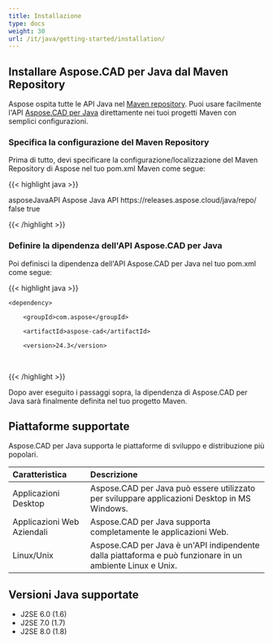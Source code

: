 ```yaml
---
title: Installazione
type: docs
weight: 30
url: /it/java/getting-started/installation/
---
```


## **Installare Aspose.CAD per Java dal Maven Repository**

Aspose ospita tutte le API Java nel [Maven repository](https://releases.aspose.com/java/repo/com/aspose/). Puoi usare facilmente l'API [Aspose.CAD per Java](https://releases.aspose.com/java/repo/com/aspose/aspose-cad/) direttamente nei tuoi progetti Maven con semplici configurazioni.

### **Specifica la configurazione del Maven Repository**

Prima di tutto, devi specificare la configurazione/localizzazione del Maven Repository di Aspose nel tuo pom.xml Maven come segue:

{{< highlight java >}}

<repositories>
    <repository>
        <id>asposeJavaAPI</id>
        <name>Aspose Java API</name>
        <url>https://releases.aspose.cloud/java/repo/</url>
        <snapshots>
            <enabled>false</enabled>
        </snapshots>
        <releases>
            <enabled>true</enabled>
        </releases>
    </repository>
</repositories>

{{< /highlight >}}

### **Definire la dipendenza dell'API Aspose.CAD per Java**

Poi definisci la dipendenza dell'API Aspose.CAD per Java nel tuo pom.xml come segue:

{{< highlight java >}}

 <dependencies>

    <dependency>

        <groupId>com.aspose</groupId>

        <artifactId>aspose-cad</artifactId>

        <version>24.3</version>        

   </dependency>

</dependencies>

{{< /highlight >}}

Dopo aver eseguito i passaggi sopra, la dipendenza di Aspose.CAD per Java sarà finalmente definita nel tuo progetto Maven.

## **Piattaforme supportate**

Aspose.CAD per Java supporta le piattaforme di sviluppo e distribuzione più popolari.

|**Caratteristica**|**Descrizione**|
| :- | :- |
|Applicazioni Desktop|Aspose.CAD per Java può essere utilizzato per sviluppare applicazioni Desktop in MS Windows.|
|Applicazioni Web Aziendali|Aspose.CAD per Java supporta completamente le applicazioni Web.|
|Linux/Unix|Aspose.CAD per Java è un'API indipendente dalla piattaforma e può funzionare in un ambiente Linux e Unix.|

## **Versioni Java supportate**

- J2SE 6.0 (1.6)
- J2SE 7.0 (1.7)
- J2SE 8.0 (1.8)
